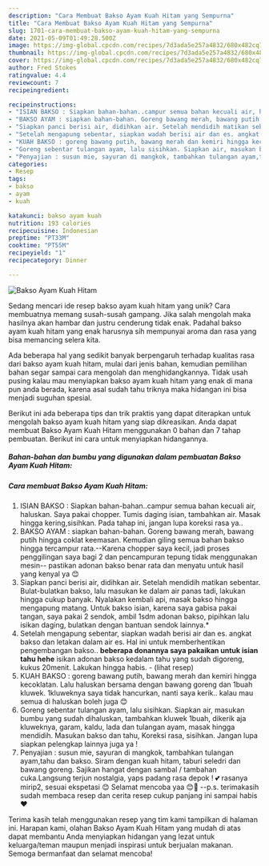 ```yaml
---
description: "Cara Membuat Bakso Ayam Kuah Hitam yang Sempurna"
title: "Cara Membuat Bakso Ayam Kuah Hitam yang Sempurna"
slug: 1701-cara-membuat-bakso-ayam-kuah-hitam-yang-sempurna
date: 2021-05-09T01:49:28.500Z
image: https://img-global.cpcdn.com/recipes/7d3ada5e257a4832/680x482cq70/bakso-ayam-kuah-hitam-foto-resep-utama.jpg
thumbnail: https://img-global.cpcdn.com/recipes/7d3ada5e257a4832/680x482cq70/bakso-ayam-kuah-hitam-foto-resep-utama.jpg
cover: https://img-global.cpcdn.com/recipes/7d3ada5e257a4832/680x482cq70/bakso-ayam-kuah-hitam-foto-resep-utama.jpg
author: Fred Stokes
ratingvalue: 4.4
reviewcount: 7
recipeingredient:

recipeinstructions:
- "ISIAN BAKSO : Siapkan bahan-bahan..campur semua bahan kecuali air, haluskan. Saya pakai chopper. Tumis daging isian, tambahkan air. Masak hingga kering,sisihkan. Pada tahap ini, jangan lupa koreksi rasa ya.."
- "BAKSO AYAM : siapkan bahan-bahan. Goreng bawang merah, bawang putih hingga coklat keemasan. Kemudian giling semua bahan bakso hingga tercampur rata.--Karena chopper saya kecil, jadi proses penggilingan saya bagi 2 dan pencampuran tepung tidak menggunakan mesin-- pastikan adonan bakso benar rata dan menyatu untuk hasil yang kenyal ya 😊"
- "Siapkan panci berisi air, didihkan air. Setelah mendidih matikan sebentar. Bulat-bulatkan bakso, lalu masukan ke dalam air panas tadi, lakukan hingga cukup banyak. Nyalakan kembali api, masak bakso hingga mengapung matang. Untuk bakso isian, karena saya gabisa pakai tangan, saya pakai 2 sendok, ambil 1sdm adonan bakso, pipihkan lalu isikan daging, bulatkan dengan bantuan sendok lainnya.*"
- "Setelah mengapung sebentar, siapkan wadah berisi air dan es. angkat bakso dan letakan dalam air es. Hal ini untuk memberhentikan pengembangan bakso.. **beberapa donannya saya pakaikan untuk isian tahu hehe** isikan adonan bakso kedalam tahu yang sudah digoreng, kukus 20menit. Lakukan hingga habis.           (lihat resep)"
- "KUAH BAKSO : goreng bawang putih, bawang merah dan kemiri hingga kecoklatan. Lalu haluskan bersama dengan bawang goreng dan 1buah kluwek. 1kluweknya saya tidak hancurkan, nanti saya kerik.. kalau mau semua di haluskan boleh juga 😊"
- "Goreng sebentar tulangan ayam, lalu sisihkan. Siapkan air, masukan bumbu yang sudah dihaluskan, tambahkan kluwek 1buah, dikerik aja kluweknya, garam, kaldu, lada dan tulangan ayam, masak hingga mendidih. Masukan bakso dan tahu, Koreksi rasa, sisihkan. Jangan lupa siapkan pelengkap lainnya juga ya !"
- "Penyajian : susun mie, sayuran di mangkok, tambahkan tulangan ayam,tahu dan bakso. Siram dengan kuah hitam, taburi seledri dan bawang goreng. Sajikan hangat dengan sambal / tambahan cuka.Langsung terjun nostalgia, yaps padang rasa depok ! 💕 rasanya mirip2, sesuai ekspetasi 😊 Selamat mencoba yaa 😊🤗 --p.s. terimakasih sudah membaca resep dan cerita resep cukup panjang ini sampai habis ♥️"
categories:
- Resep
tags:
- bakso
- ayam
- kuah

katakunci: bakso ayam kuah 
nutrition: 193 calories
recipecuisine: Indonesian
preptime: "PT33M"
cooktime: "PT55M"
recipeyield: "1"
recipecategory: Dinner

---
```



![Bakso Ayam Kuah Hitam](https://img-global.cpcdn.com/recipes/7d3ada5e257a4832/680x482cq70/bakso-ayam-kuah-hitam-foto-resep-utama.jpg)

Sedang mencari ide resep bakso ayam kuah hitam yang unik? Cara membuatnya memang susah-susah gampang. Jika salah mengolah maka hasilnya akan hambar dan justru cenderung tidak enak. Padahal bakso ayam kuah hitam yang enak harusnya sih mempunyai aroma dan rasa yang bisa memancing selera kita.



Ada beberapa hal yang sedikit banyak berpengaruh terhadap kualitas rasa dari bakso ayam kuah hitam, mulai dari jenis bahan, kemudian pemilihan bahan segar sampai cara mengolah dan menghidangkannya. Tidak usah pusing kalau mau menyiapkan bakso ayam kuah hitam yang enak di mana pun anda berada, karena asal sudah tahu triknya maka hidangan ini bisa menjadi suguhan spesial.


Berikut ini ada beberapa tips dan trik praktis yang dapat diterapkan untuk mengolah bakso ayam kuah hitam yang siap dikreasikan. Anda dapat membuat Bakso Ayam Kuah Hitam menggunakan 0 bahan dan 7 tahap pembuatan. Berikut ini cara untuk menyiapkan hidangannya.

<!--inarticleads1-->

##### Bahan-bahan dan bumbu yang digunakan dalam pembuatan Bakso Ayam Kuah Hitam:





<!--inarticleads2-->

##### Cara membuat Bakso Ayam Kuah Hitam:

1. ISIAN BAKSO : Siapkan bahan-bahan..campur semua bahan kecuali air, haluskan. Saya pakai chopper. Tumis daging isian, tambahkan air. Masak hingga kering,sisihkan. Pada tahap ini, jangan lupa koreksi rasa ya..
1. BAKSO AYAM : siapkan bahan-bahan. Goreng bawang merah, bawang putih hingga coklat keemasan. Kemudian giling semua bahan bakso hingga tercampur rata.--Karena chopper saya kecil, jadi proses penggilingan saya bagi 2 dan pencampuran tepung tidak menggunakan mesin-- pastikan adonan bakso benar rata dan menyatu untuk hasil yang kenyal ya 😊
1. Siapkan panci berisi air, didihkan air. Setelah mendidih matikan sebentar. Bulat-bulatkan bakso, lalu masukan ke dalam air panas tadi, lakukan hingga cukup banyak. Nyalakan kembali api, masak bakso hingga mengapung matang. Untuk bakso isian, karena saya gabisa pakai tangan, saya pakai 2 sendok, ambil 1sdm adonan bakso, pipihkan lalu isikan daging, bulatkan dengan bantuan sendok lainnya.*
1. Setelah mengapung sebentar, siapkan wadah berisi air dan es. angkat bakso dan letakan dalam air es. Hal ini untuk memberhentikan pengembangan bakso.. **beberapa donannya saya pakaikan untuk isian tahu hehe** isikan adonan bakso kedalam tahu yang sudah digoreng, kukus 20menit. Lakukan hingga habis. -           (lihat resep)
1. KUAH BAKSO : goreng bawang putih, bawang merah dan kemiri hingga kecoklatan. Lalu haluskan bersama dengan bawang goreng dan 1buah kluwek. 1kluweknya saya tidak hancurkan, nanti saya kerik.. kalau mau semua di haluskan boleh juga 😊
1. Goreng sebentar tulangan ayam, lalu sisihkan. Siapkan air, masukan bumbu yang sudah dihaluskan, tambahkan kluwek 1buah, dikerik aja kluweknya, garam, kaldu, lada dan tulangan ayam, masak hingga mendidih. Masukan bakso dan tahu, Koreksi rasa, sisihkan. Jangan lupa siapkan pelengkap lainnya juga ya !
1. Penyajian : susun mie, sayuran di mangkok, tambahkan tulangan ayam,tahu dan bakso. Siram dengan kuah hitam, taburi seledri dan bawang goreng. Sajikan hangat dengan sambal / tambahan cuka.Langsung terjun nostalgia, yaps padang rasa depok ! 💕 rasanya mirip2, sesuai ekspetasi 😊 Selamat mencoba yaa 😊🤗 --p.s. terimakasih sudah membaca resep dan cerita resep cukup panjang ini sampai habis ♥️




Terima kasih telah menggunakan resep yang tim kami tampilkan di halaman ini. Harapan kami, olahan Bakso Ayam Kuah Hitam yang mudah di atas dapat membantu Anda menyiapkan hidangan yang lezat untuk keluarga/teman maupun menjadi inspirasi untuk berjualan makanan. Semoga bermanfaat dan selamat mencoba!

